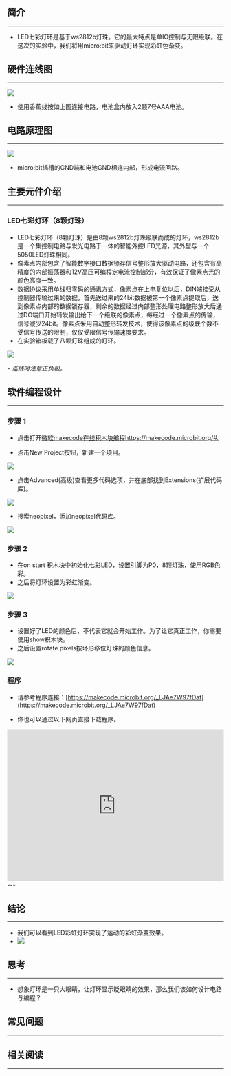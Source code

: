 ## 简介 ##
---
- LED七彩灯环是基于ws2812b灯珠。它的最大特点是单IO控制与无限级联。在这次的实验中，我们将用micro:bit来驱动灯环实现彩虹色渐变。
## 硬件连线图 ##
---
![](https://i.imgur.com/zm91HVe.png)

- 使用香蕉线按如上图连接电路，电池盒内放入2颗7号AAA电池。

## 电路原理图 ##
---
![](https://i.imgur.com/plRaylG.png)

- micro:bit插槽的GND端和电池GND相连内部，形成电流回路。

## 主要元件介绍 ##
---
### LED七彩灯环（8颗灯珠）
- LED七彩灯环（8颗灯珠）是由8颗ws2812b灯珠级联而成的灯环，ws2812b是一个集控制电路与发光电路于一体的智能外控LED光源，其外型与一个5050LED灯珠相同。
- 像素点内部包含了智能数字接口数据锁存信号整形放大驱动电路，还包含有高精度的内部振荡器和12V高压可编程定电流控制部分，有效保证了像素点光的颜色高度一致。
- 数据协议采用单线归零码的通讯方式，像素点在上电复位以后，DIN端接受从控制器传输过来的数据，首先送过来的24bit数据被第一个像素点提取后，送到像素点内部的数据锁存器，剩余的数据经过内部整形处理电路整形放大后通过DO端口开始转发输出给下一个级联的像素点，每经过一个像素点的传输，信号减少24bit。像素点采用自动整形转发技术，使得该像素点的级联个数不受信号传送的限制，仅仅受限信号传输速度要求。
- 在实验箱板载了八颗灯珠组成的灯环。

![](https://i.imgur.com/vCBPKXo.png)

*- 连线时注意正负极。*

## 软件编程设计
---
### 步骤 1

- 点击打开[微软makecode在线积木块编程https://makecode.microbit.org/#](https://makecode.microbit.org/#)。

- 点击New Project按钮，新建一个项目。

![](https://i.imgur.com/t34k5Zb.png)

- 点击Advanced(高级)查看更多代码选项，并在底部找到Extensions(扩展代码库)。

![](https://i.imgur.com/Zg0fO6x.png)

- 搜索neopixel，添加neopixel代码库。

![](https://i.imgur.com/pqB776X.png)

### 步骤 2
- 在on start 积木块中初始化七彩LED，设置引脚为P0，8颗灯珠，使用RGB色彩。
- 之后将灯环设置为彩虹渐变。

![](https://i.imgur.com/aamdVlu.png)

### 步骤 3 
- 设置好了LED的颜色后，不代表它就会开始工作。为了让它真正工作，你需要使用show积木块。
- 之后设置rotate pixels按环形移位灯珠的颜色信息。

![](https://i.imgur.com/5juGvN5.png)

### 程序

- 请参考程序连接：[https://makecode.microbit.org/_LJAe7W97fDat](https://makecode.microbit.org/_LJAe7W97fDat)

- 你也可以通过以下网页直接下载程序。

<div style="position:relative;height:0;padding-bottom:70%;overflow:hidden;"><iframe style="position:absolute;top:0;left:0;width:100%;height:100%;" src="https://makecode.microbit.org/#pub:_LJAe7W97fDat" frameborder="0" sandbox="allow-popups allow-forms allow-scripts allow-same-origin"></iframe></div>  
---


## 结论
---
- 我们可以看到LED彩虹灯环实现了运动的彩虹渐变效果。
- ![](https://i.imgur.com/23vhDKK.gif)

## 思考
---
- 想象灯环是一只大眼睛，让灯环显示眨眼睛的效果，那么我们该如何设计电路与编程？

## 常见问题
---


## 相关阅读  
---

